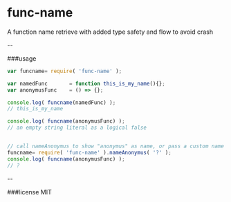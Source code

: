 # func-name

A function name retrieve with added type safety and flow to avoid crash

--

###usage

```javascript
var funcname= require( 'func-name' );

var namedFunc		= function this_is_my_name(){};
var anonymusFunc	= () => {};

console.log( funcname(namedFunc) );
// this_is_my_name

console.log( funcname(anonymusFunc) );
// an empty string literal as a logical false


// call nameAnonymus to show "anonymus" as name, or pass a custom name
funcname= require( 'func-name' ).nameAnonymus( '?' );
console.log( funcname(anonymusFunc) );
// ?
```

--

###license
MIT
